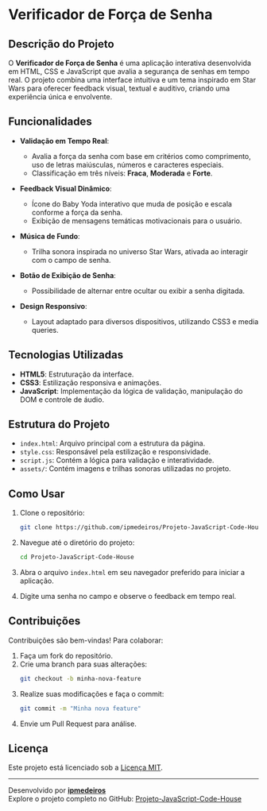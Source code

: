 # Verificador de Força de Senha

## Descrição do Projeto

O **Verificador de Força de Senha** é uma aplicação interativa desenvolvida em HTML, CSS e JavaScript que avalia a segurança de senhas em tempo real. O projeto combina uma interface intuitiva e um tema inspirado em Star Wars para oferecer feedback visual, textual e auditivo, criando uma experiência única e envolvente.

## Funcionalidades

- **Validação em Tempo Real**:
  - Avalia a força da senha com base em critérios como comprimento, uso de letras maiúsculas, números e caracteres especiais.
  - Classificação em três níveis: **Fraca**, **Moderada** e **Forte**.

- **Feedback Visual Dinâmico**:
  - Ícone do Baby Yoda interativo que muda de posição e escala conforme a força da senha.
  - Exibição de mensagens temáticas motivacionais para o usuário.

- **Música de Fundo**:
  - Trilha sonora inspirada no universo Star Wars, ativada ao interagir com o campo de senha.

- **Botão de Exibição de Senha**:
  - Possibilidade de alternar entre ocultar ou exibir a senha digitada.

- **Design Responsivo**:
  - Layout adaptado para diversos dispositivos, utilizando CSS3 e media queries.

## Tecnologias Utilizadas

- **HTML5**: Estruturação da interface.
- **CSS3**: Estilização responsiva e animações.
- **JavaScript**: Implementação da lógica de validação, manipulação do DOM e controle de áudio.

## Estrutura do Projeto

- `index.html`: Arquivo principal com a estrutura da página.
- `style.css`: Responsável pela estilização e responsividade.
- `script.js`: Contém a lógica para validação e interatividade.
- `assets/`: Contém imagens e trilhas sonoras utilizadas no projeto.

## Como Usar

1. Clone o repositório:
   ```bash
   git clone https://github.com/ipmedeiros/Projeto-JavaScript-Code-House.git
   ```

2. Navegue até o diretório do projeto:
   ```bash
   cd Projeto-JavaScript-Code-House
   ```

3. Abra o arquivo `index.html` em seu navegador preferido para iniciar a aplicação.

4. Digite uma senha no campo e observe o feedback em tempo real.

## Contribuições

Contribuições são bem-vindas! Para colaborar:

1. Faça um fork do repositório.
2. Crie uma branch para suas alterações:
   ```bash
   git checkout -b minha-nova-feature
   ```
3. Realize suas modificações e faça o commit:
   ```bash
   git commit -m "Minha nova feature"
   ```
4. Envie um Pull Request para análise.

## Licença

Este projeto está licenciado sob a [Licença MIT](LICENSE).

---

Desenvolvido por **[ipmedeiros](https://github.com/ipmedeiros)**  
Explore o projeto completo no GitHub: [Projeto-JavaScript-Code-House](https://github.com/ipmedeiros/Projeto-JavaScript-Code-House)
